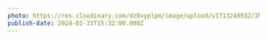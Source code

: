 ```yaml
---
photo: https://res.cloudinary.com/dz8vyplpm/image/upload/v1713248932/IMG_8623_a6e9dj.jpg
publish-date: 2024-01-31T15:32:00.000Z
---
```

